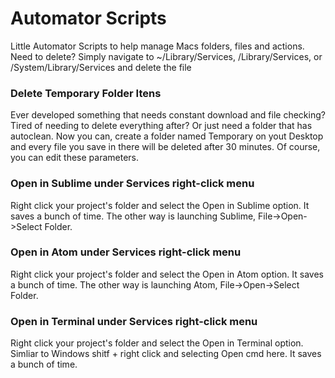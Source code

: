 # Automator Scripts

Little Automator Scripts to help manage Macs folders, files and actions.
Need to delete? Simply navigate to ~/Library/Services, /Library/Services, or /System/Library/Services and delete the file

### Delete Temporary Folder Itens

Ever developed something that needs constant download and file checking? Tired of needing to delete everything after? Or just need a folder that has autoclean.
Now you can, create a folder named Temporary on yout Desktop and every file you save in there will be deleted after 30 minutes.
Of course, you can edit these parameters.

### Open in Sublime under Services right-click menu

Right click your project's folder and select the Open in Sublime option. It saves a bunch  of time. The other way is launching Sublime, File->Open->Select Folder.

### Open in Atom under Services right-click menu

Right click your project's folder and select the Open in Atom option. It saves a bunch  of time. The other way is launching Atom, File->Open->Select Folder.

### Open in Terminal under Services right-click menu

Right click your project's folder and select the Open in Terminal option. Simliar to Windows shitf + right click and selecting Open cmd here. It saves a bunch  of time.
